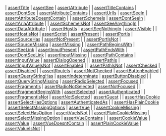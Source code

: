 | [assertTitle](<#assertTitle>) | [assertSee](<#assertSee>) | [assertAttribute](<#assertAttribute>) |
| [assertTitleContains](<#assertTitleContains>) | [assertDontSee](<#assertDontSee>) | [assertAttributeContains](<#assertAttributeContains>) |
| [assertUrlIs](<#assertUrlIs>) | [assertSeeIn](<#assertSeeIn>) | [assertAttributeDoesntContain](<#assertAttributeDoesntContain>) |
| [assertSchemeIs](<#assertSchemeIs>) | [assertDontSeeIn](<#assertDontSeeIn>) | [assertAriaAttribute](<#assertAriaAttribute>) |
| [assertSchemeIsNot](<#assertSchemeIsNot>) | [assertSeeAnythingIn](<#assertSeeAnythingIn>) | [assertDataAttribute](<#assertDataAttribute>) |
| [assertHostIs](<#assertHostIs>) | [assertSeeNothingIn](<#assertSeeNothingIn>) | [assertVisible](<#assertVisible>) |
| [assertHostIsNot](<#assertHostIsNot>) | [assertScript](<#assertScript>) | [assertPresent](<#assertPresent>) |
| [assertPortIs](<#assertPortIs>) | [assertSourceHas](<#assertSourceHas>) | [assertNotPresent](<#assertNotPresent>) |
| [assertPortIsNot](<#assertPortIsNot>) | [assertSourceMissing](<#assertSourceMissing>) | [assertMissing](<#assertMissing>) |
| [assertPathBeginsWith](<#assertPathBeginsWith>) | [assertSeeLink](<#assertSeeLink>) | [assertInputPresent](<#assertInputPresent>) |
| [assertPathEndsWith](<#assertPathEndsWith>) | [assertDontSeeLink](<#assertDontSeeLink>) | [assertInputMissing](<#assertInputMissing>) |
| [assertPathContains](<#assertPathContains>) | [assertInputValue](<#assertInputValue>) | [assertDialogOpened](<#assertDialogOpened>) |
| [assertPathIs](<#assertPathIs>) | [assertInputValueIsNot](<#assertInputValueIsNot>) | [assertEnabled](<#assertEnabled>) |
| [assertPathIsNot](<#assertPathIsNot>) | [assertChecked](<#assertChecked>) | [assertDisabled](<#assertDisabled>) |
| [assertRouteIs](<#assertRouteIs>) | [assertNotChecked](<#assertNotChecked>) | [assertButtonEnabled](<#assertButtonEnabled>) |
| [assertQueryStringHas](<#assertQueryStringHas>) | [assertIndeterminate](<#assertIndeterminate>) | [assertButtonDisabled](<#assertButtonDisabled>) |
| [assertQueryStringMissing](<#assertQueryStringMissing>) | [assertRadioSelected](<#assertRadioSelected>) | [assertFocused](<#assertFocused>) |
| [assertFragmentIs](<#assertFragmentIs>) | [assertRadioNotSelected](<#assertRadioNotSelected>) | [assertNotFocused](<#assertNotFocused>) |
| [assertFragmentBeginsWith](<#assertFragmentBeginsWith>) | [assertSelected](<#assertSelected>) | [assertAuthenticated](<#assertAuthenticated>) |
| [assertFragmentIsNot](<#assertFragmentIsNot>) | [assertNotSelected](<#assertNotSelected>) | [assertGuest](<#assertGuest>) |
| [assertHasCookie](<#assertHasCookie>) | [assertSelectHasOptions](<#assertSelectHasOptions>) | [assertAuthenticatedAs](<#assertAuthenticatedAs>) |
| [assertHasPlainCookie](<#assertHasPlainCookie>) | [assertSelectMissingOptions](<#assertSelectMissingOptions>) | [assertVue](<#assertVue>) |
| [assertCookieMissing](<#assertCookieMissing>) | [assertSelectHasOption](<#assertSelectHasOption>) | [assertVueIsNot](<#assertVueIsNot>) |
| [assertPlainCookieMissing](<#assertPlainCookieMissing>) | [assertSelectMissingOption](<#assertSelectMissingOption>) | [assertVueContains](<#assertVueContains>) |
| [assertCookieValue](<#assertCookieValue>) | [assertValue](<#assertValue>) | [assertVueDoesntContain](<#assertVueDoesntContain>) |
| [assertPlainCookieValue](<#assertPlainCookieValue>) | [assertValueIsNot](<#assertValueIsNot>) |  |
